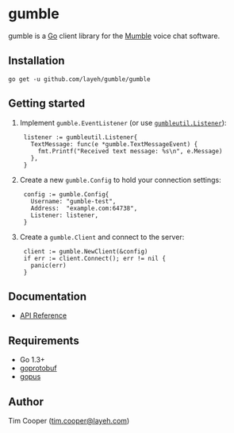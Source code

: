# gumble

gumble is a [Go](https://golang.org/) client library for the
[Mumble](http://mumble.info) voice chat software.

## Installation

    go get -u github.com/layeh/gumble/gumble

## Getting started

1. Implement `gumble.EventListener` (or use
   [`gumbleutil.Listener`](https://github.com/layeh/gumble/tree/master/gumbleutil)):

        listener := gumbleutil.Listener{
          TextMessage: func(e *gumble.TextMessageEvent) {
            fmt.Printf("Received text message: %s\n", e.Message)
          },
        }

2. Create a new `gumble.Config` to hold your connection settings:

        config := gumble.Config{
          Username: "gumble-test",
          Address:  "example.com:64738",
          Listener: listener,
        }

3. Create a `gumble.Client` and connect to the server:

        client := gumble.NewClient(&config)
        if err := client.Connect(); err != nil {
          panic(err)
        }

## Documentation

- [API Reference](https://godoc.org/github.com/layeh/gumble/gumble)

## Requirements

- Go 1.3+
- [goprotobuf](https://code.google.com/p/goprotobuf/)
- [gopus](https://github.com/layeh/gopus)

## Author

Tim Cooper (<tim.cooper@layeh.com>)
